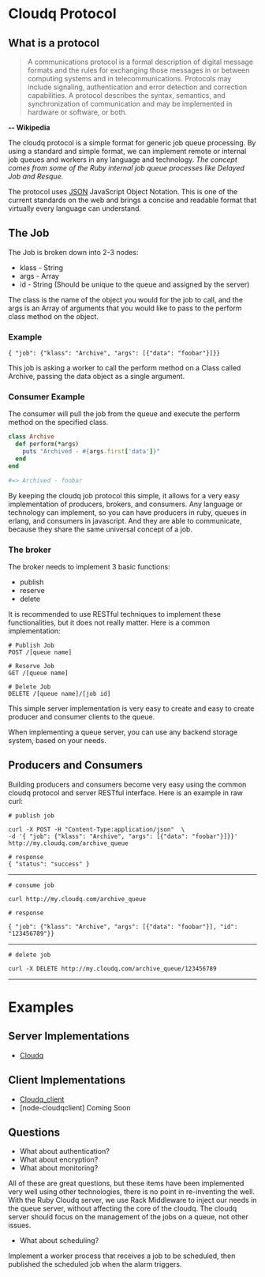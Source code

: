 # Cloudq Protocol

## What is a protocol

<blockquote>
A communications protocol is a formal description of digital message formats and the rules for exchanging those messages in or between computing systems and in telecommunications. Protocols may include signaling, authentication and error detection and correction capabilities. A protocol describes the syntax, semantics, and synchronization of communication and may be implemented in hardware or software, or both.
</blockquote>

__-- Wikipedia__


The cloudq protocol is a simple format for generic job queue processing.  By using a standard and simple format, we can implement remote or internal job queues and workers in any language and technology.  _The concept comes from some of the Ruby internal job queue processes like Delayed Job and Resque._ 

The protocol uses [JSON](http://www.json.org) JavaScript Object Notation.  This is one of the current standards on the web and brings a concise and readable format that virtually every language can understand.

## The Job

The Job is broken down into 2-3 nodes:

* klass - String
* args - Array
* id - String (Should be unique to the queue and assigned by the server)

The class is the name of the object you would for the job to call, and the args is an Array of arguments that you would like to pass to the perform class method on the object.

### Example

    { "job": {"klass": "Archive", "args": [{"data": "foobar"}]}}
    
This job is asking a worker to call the perform method on a Class called Archive, passing the data object as a single argument.

### Consumer Example

The consumer will pull the job from the queue and execute the perform method
on the specified class.

``` ruby
class Archive
  def perform(*args)
    puts "Archived - #{args.first['data']}"
  end
end

#=> Archived - foobar
```

By keeping the cloudq job protocol this simple, it allows for a very easy implementation of producers, brokers, and consumers.  Any language or technology
can implement, so you can have producers in ruby, queues in erlang, and consumers 
in javascript.  And they are able to communicate, because they share the same universal
concept of a job.

### The broker

The broker needs to implement 3 basic functions:

* publish
* reserve
* delete

It is recommended to use RESTful techniques to implement these functionalities, but it does not really matter.  Here is a common implementation:

    # Publish Job
    POST /[queue name]

    # Reserve Job
    GET /[queue name]
    
    # Delete Job
    DELETE /[queue name]/[job id]
    
This simple server implementation is very easy to create and easy to create producer and consumer clients to the queue.  

When implementing a queue server, you can use any backend storage system, based on your needs.

## Producers and Consumers

Building producers and consumers become very easy using the common cloudq protocol and server RESTful interface.  Here is an example in raw curl:

    # publish job
    
    curl -X POST -H "Content-Type:application/json"  \ 
    -d '{ "job": {"klass": "Archive", "args": [{"data": "foobar"}]}}' http://my.cloudq.com/archive_queue
    
    # response
    { "status": "success" }
    
---

    # consume job
    
    curl http://my.cloudq.com/archive_queue
    
    # response
    
    { "job": {"klass": "Archive", "args": [{"data": "foobar"}], "id": "123456789"}}
    
---
    
    # delete job
    
    curl -X DELETE http://my.cloudq.com/archive_queue/123456789
    

---

# Examples

## Server Implementations

* [Cloudq](https://github.com/twilson63/cloudq)

## Client Implementations

* [Cloudq_client](https://github.com/twilson63/cloudq_client)
* [node-cloudqclient] Coming Soon



## Questions

* What about authentication?
* What about encryption?
* What about monitoring?

All of these are great questions, but these items have been implemented very well
using other technologies, there is no point in re-inventing the well.  With the 
Ruby Cloudq server, we use Rack Middleware to inject our needs in the queue server, 
without affecting the core of the cloudq.  The cloudq server should focus on the 
management of the jobs on a queue, not other issues.


* What about scheduling?

Implement a worker process that receives a job to be scheduled, then published the 
scheduled job when the alarm triggers.

